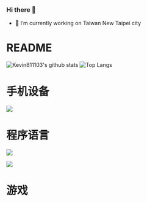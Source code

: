 ### Hi there 👋

- 🔭 I’m currently working on Taiwan New Taipei city
 <!-- 🌱 I’m currently learning Spring Boot and Angular-->
  <!-- - 👯 I’m looking to collaborate on ... -->
  <!-- - 🤔 I’m looking for help with ... -->
  <!-- - 💬 Ask me about ... -->
  <!-- - 📫 How to reach me: ... -->
  <!-- - 😄 Pronouns: ... -->
  <!-- - ⚡ Fun fact: ... -->

# README

![Kevin811103's github stats](https://github-readme-stats.vercel.app/api?username=kevin811103)
![Top Langs](https://github-readme-stats.vercel.app/api/top-langs/?username=kevin811103&layout=compact&theme=vue-dark)

<!-- # linux 卡片

[![](https://img.shields.io/badge/OS-Arch%20Linux-33aadd?style=flat-square&logo=arch-linux&logoColor=ffffff)](https://www.archlinux.org/) -->

<!-- # mac 卡片

[![](https://img.shields.io/badge/macOS-Hackintosh-292e33?style=flat-square&logo=apple&logoColor=ffffff)](https://www.tonymacx86.com/) -->

# 手机设备

[![](https://img.shields.io/badge/ios-blue)](https://www.apple.com/)

# 程序语言

[![](https://img.shields.io/badge/-Java-007396?style=flat-square&logo=java&logoColor=ffffff)](https://www.java.com/zh-TW/)

[![](https://img.shields.io/badge/javascript-blue&logo=javascript)](https://developer.mozilla.org/zh-TW/docs/Web/JavaScript)

# 游戏

<!--
![](https://img.shields.io/badge/-Nintendo%20Switch-e60012?style=flat-square&logo=nintendo%20switch&logoColor=ffffff)
[![](https://img.shields.io/badge/Steam-171a21?style=flat-square&logo=steam&logoColor=ffffff)](https://steamcommunity.com/id/antzuhl) -->

<!--
**kevin811103/kevin811103** is a ✨ _special_ ✨ repository because its `README.md` (this file) appears on your GitHub profile.

Here are some ideas to get you started:

- 🔭 I’m currently working on ...
- 🌱 I’m currently learning ...
- 👯 I’m looking to collaborate on ...
- 🤔 I’m looking for help with ...
- 💬 Ask me about ...
- 📫 How to reach me: ...
- 😄 Pronouns: ...
- ⚡ Fun fact: ...
-->

<!--
參考
1. https://hsiangfeng.github.io/other/20210102/1186303391/
2. https://zhuanlan.zhihu.com/p/265462490
圖標產生網頁
 https://shields.io/

 -->

